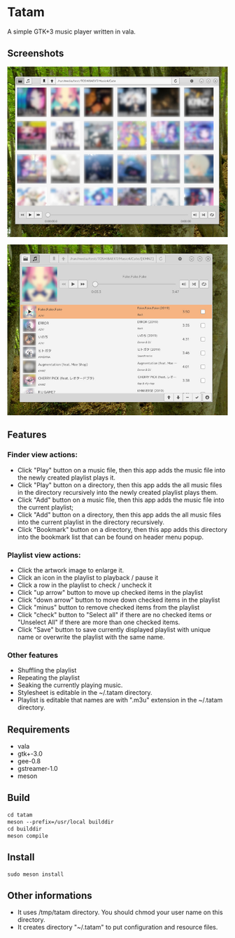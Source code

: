 # Tatam

A simple GTK+3 music player written in vala.

## Screenshots

![The Finder Screen](tatam-screenshot-01.jpg "The Finder Screen")

![The Playlist Screen](tatam-screenshot-02.jpg "The Playlist Screen")

## Features

### Finder view actions:
* Click "Play" button on a music file, then this app adds the music file into the newly created playlist plays it.
* Click "Play" button on a directory, then this app adds the all music files in the directory recursively into the newly created playlist plays them.
* Click "Add" button on a music file, then this app adds the music file into the current playlist;
* Click "Add" button on a directory, then this app adds the all music files into the current playlist in the directory recursively.
* Click "Bookmark" button on a directory, then this app adds this directory into the bookmark list that can be found on header menu popup.

### Playlist view actions:
* Click the artwork image to enlarge it.
* Click an icon in the playlist to playback / pause it
* Click a row in the playlist to check / uncheck it
* Click "up arrow" button to move up checked items in the playlist
* Click "down arrow" button to move down checked items in the playlist
* Click "minus" button to remove checked items from the playlist
* Click "check" button to "Select all" if there are no checked items or "Unselect All" if there are more than one checked items.
* Click "Save" button to save currently displayed playlist with unique name or overwrite the playlist with the same name.

### Other features
* Shuffling the playlist
* Repeating the playlist
* Seaking the currently playing music.
* Stylesheet is editable in the ~/.tatam directory.
* Playlist is editable that names are with ".m3u" extension in the ~/.tatam directory.

## Requirements

* vala
* gtk+-3.0
* gee-0.8
* gstreamer-1.0
* meson

## Build

```
cd tatam
meson --prefix=/usr/local builddir
cd builddir
meson compile
```

## Install

```
sudo meson install
```

## Other informations
* It uses /tmp/tatam directory. You should chmod your user name on this directory.
* It creates directory "~/.tatam" to put configuration and resource files.

